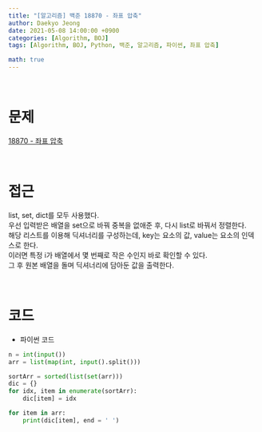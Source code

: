 ```yaml
---
title: "[알고리즘] 백준 18870 - 좌표 압축"
author: Daekyo Jeong
date: 2021-05-08 14:00:00 +0900
categories: [Algorithm, BOJ]
tags: [Algorithm, BOJ, Python, 백준, 알고리즘, 파이썬, 좌표 압축]

math: true
---
```



<br/>

# **문제**

[18870 - 좌표 압축](https://www.acmicpc.net/problem/18870)

<br/>

# **접근**

list, set, dict를 모두 사용했다.  
우선 입력받은 배열을 set으로 바꿔 중복을 없애준 후, 다시 list로 바꿔서 정렬한다.  
해당 리스트를 이용해 딕셔너리를 구성하는데, key는 요소의 값, value는 요소의 인덱스로 한다.  
이러면 특정 i가 배열에서 몇 번째로 작은 수인지 바로 확인할 수 있다.  
그 후 원본 배열을 돌며 딕셔너리에 담아둔 값을 출력한다.  

<br/>

# **코드**

- 파이썬 코드   

```py
n = int(input())
arr = list(map(int, input().split()))

sortArr = sorted(list(set(arr)))
dic = {}
for idx, item in enumerate(sortArr):
    dic[item] = idx

for item in arr:
    print(dic[item], end = ' ')
```

<br/>

